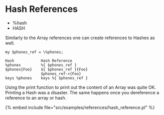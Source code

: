 # Hash References

* \%hash
* HASH


Similarly to the Array references one can create references
to Hashes as well.

```
my $phones_ref = \%phones;
```

```
Hash            Hash Reference
%phones         %{ $phones_ref }
$phones{Foo}    ${ $phones_ref }{Foo}
                $phones_ref->{Foo}
keys %phones    keys %{ $phones_ref }
```

Using the print function to print out the content of an Array
was quite OK. Printing a Hash was a disaster. The same happens
once you dereference a reference to an array or hash.


{% embed include file="src/examples/references/hash_reference.pl" %}


